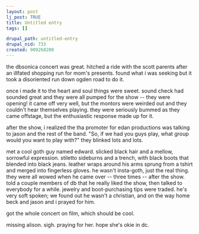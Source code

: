 ```yaml
--- 
layout: post
lj_post: TRUE
title: Untitled entry
tags: []

drupal_path: untitled-entry
drupal_nid: 733
created: 909268200
---
```

the dbsonica concert was great. hitched a ride with the scott parents after an illfated shopping run for mom's presents. found what i was seeking but it took a disoriented run down ogden road to do it.

once i made it to the heart and soul things were sweet. sound check had sounded great and they were all pumped for the show -- they were opening! it came off very well, but the montors were weirded out and they couldn't hear themselves playing. they were seriously bummed as they came offstage, but the enthusiastic response made up for it.

after the show, i realized the tha promoter for edan productions was talking to jason and the rest of the band. "So, if we had you guys play, what group would you want to play with?" they blinked lots and lots.

met a cool goth guy named edward. slicked black hair and a mellow, sorrowful expression. stiletto sideburns and a trench, with black boots that blended into black jeans. leather wraps around his arms sprung from a tshirt and merged into fingerless gloves. he wasn't insta-goth, just the real thing. they were all wowed when he came over -- three times -- after the show. told a couple members of db that he really liked the show, then talked to everybody for a while. jewelry and boot-purchasing tips were traded. he's very soft spoken; we found out he wasn't a christian, and on the way home beck and jason and i prayed for him.

got the whole concert on film, which should be cool.

missing alison. sigh. praying for her. hope she's okie in dc.
